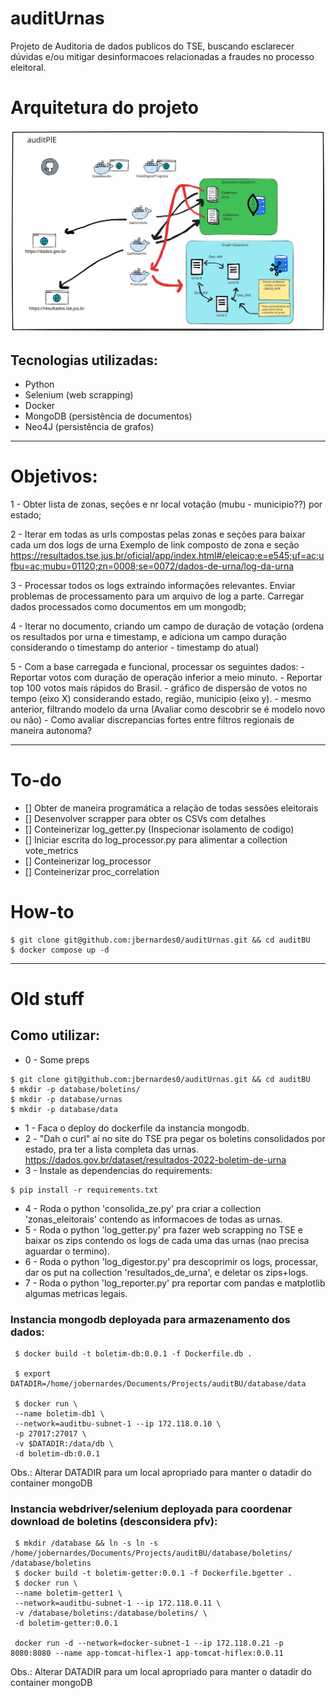 # auditUrnas

Projeto de Auditoria de dados publicos do TSE, buscando esclarecer dúvidas e/ou mitigar desinformacoes relacionadas a fraudes no processo eleitoral.

# Arquitetura do projeto

![alt text](architecture.svg)

## Tecnologias utilizadas:
- Python
- Selenium (web scrapping)
- Docker
- MongoDB (persistência de documentos)
- Neo4J (persistência de grafos)


---
# Objetivos:

 1 - Obter lista de zonas, seções e nr local votação (mubu - municipio??) por estado;

 2 - Iterar em todas as urls compostas pelas zonas e seções para baixar cada um dos logs de urna
     Exemplo de link composto de zona e seção 
     https://resultados.tse.jus.br/oficial/app/index.html#/eleicao;e=e545;uf=ac;ufbu=ac;mubu=01120;zn=0008;se=0072/dados-de-urna/log-da-urna


 3 - Processar todos os logs extraindo informações relevantes. Enviar problemas de processamento para um arquivo de log a parte. Carregar dados processados como documentos em um mongodb;

 4 - Iterar no documento, criando um campo de duração de votação (ordena os resultados por urna e timestamp, e adiciona um campo duração considerando o timestamp do anterior - timestamp do atual)

 5 - Com a base carregada e funcional, processar os seguintes dados:
    - Reportar votos com duração de operação inferior a meio minuto.
    - Reportar top 100 votos mais rápidos do Brasil.
    - gráfico de dispersão de votos no tempo (eixo X) considerando estado, região, municipio (eixo y).
    - mesmo anterior, filtrando modelo da urna (Avaliar como descobrir se é modelo novo ou não)
    - Como avaliar discrepancias fortes entre filtros regionais de maneira autonoma?

---
# To-do
 - [] Obter de maneira programática a relação de todas sessões eleitorais
 - [] Desenvolver scrapper para obter os CSVs com detalhes
 - [] Conteinerizar log_getter.py (Inspecionar isolamento de codigo)
 - [] Iniciar escrita do log_processor.py para alimentar a collection vote_metrics 
 - [] Conteinerizar log_processor
 - [] Conteinerizar proc_correlation


# How-to
```
$ git clone git@github.com:jbernardes0/auditUrnas.git && cd auditBU
$ docker compose up -d
```


---







# Old stuff

## Como utilizar:
 - 0 - Some preps
  
```
$ git clone git@github.com:jbernardes0/auditUrnas.git && cd auditBU
$ mkdir -p database/boletins/
$ mkdir -p database/urnas
$ mkdir -p database/data
```

 - 1 - Faca o deploy do dockerfile da instancia mongodb. 
 - 2 - "Dah o curl" aí no site do TSE pra pegar os boletins consolidados por estado, pra ter a lista completa das urnas. 
     https://dados.gov.br/dataset/resultados-2022-boletim-de-urna
 - 3 - Instale as dependencias do requirements:
 ```
$ pip install -r requirements.txt
 ```
 - 4 - Roda o python 'consolida_ze.py' pra criar a collection 'zonas_eleitorais' contendo as informacoes de todas as urnas. 
 - 5 - Roda o python 'log_getter.py' pra fazer web scrapping no TSE e baixar os zips contendo os logs de cada uma das urnas (nao precisa aguardar o termino). 
 - 6 - Roda o python 'log_digestor.py' pra descoprimir os logs, processar, dar os put na collection 'resultados_de_urna', e deletar os zips+logs. 
 - 7 - Roda o python 'log_reporter.py' pra reportar com pandas e matplotlib algumas metricas legais. 


### Instancia mongodb deployada para armazenamento dos dados:
```
 $ docker build -t boletim-db:0.0.1 -f Dockerfile.db . 

 $ export DATADIR=/home/jobernardes/Documents/Projects/auditBU/database/data

 $ docker run \
 --name boletim-db1 \
 --network=auditbu-subnet-1 --ip 172.118.0.10 \
 -p 27017:27017 \
 -v $DATADIR:/data/db \
 -d boletim-db:0.0.1
 ```

 Obs.: Alterar DATADIR para um local apropriado para manter o datadir do container mongoDB


### Instancia webdriver/selenium deployada para coordenar download de boletins (desconsidera pfv):
```
 $ mkdir /database && ln -s ln -s /home/jobernardes/Documents/Projects/auditBU/database/boletins/ /database/boletins
 $ docker build -t boletim-getter:0.0.1 -f Dockerfile.bgetter .
 $ docker run \
 --name boletim-getter1 \
 --network=auditbu-subnet-1 --ip 172.118.0.11 \
 -v /database/boletins:/database/boletins/ \
 -d boletim-getter:0.0.1

 docker run -d --network=docker-subnet-1 --ip 172.118.0.21 -p 8080:8080 --name app-tomcat-hiflex-1 app-tomcat-hiflex:0.0.11
 ```

 Obs.: Alterar DATADIR para um local apropriado para manter o datadir do container mongoDB



